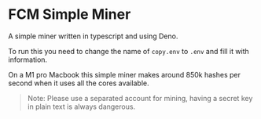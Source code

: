 # FCM Simple Miner

A simple miner written in typescript and using Deno.

To run this you need to change the name of `copy.env` to `.env` and fill it with information.

On a M1 pro Macbook this simple miner makes around 850k hashes per second when it uses all the cores available.

> Note: Please use a separated account for mining, having a secret key in plain text is always dangerous.